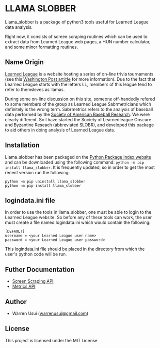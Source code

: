 # LLAMA SLOBBER

Llama_slobber is a package of python3 tools useful for Learned League data analysis.

Right now, it consists of screen scraping routines which can be used to extract data from Learned League web pages, a HUN number calculator, and some minor
formatting routines.

## Name Origin

[Learned League](http://www.learnedleague.com) is a website hosting a series of on-line trivia tournaments
(see this [Washington Post article](https://www.washingtonpost.com/lifestyle/style/the-coolest-weirdest-internet-community-youll-never-be-able-to-join/2014/08/20/3c3f565e-26eb-11e4-958c-268a320a60ce_story.html?noredirect=on&utm_term=.16ba008490a5) for more information).
Due to the fact that Learned League starts with the letters LL, members of this league tend to refer to themsleves as llamas.

During some on-line discussion on this site, someone off-handedly refered to some members of the group as
Learned League Sabrmetricians which definitely is the wrong term.  Sabrmetrics refers to the analysis of baseball data
performed by the [Society of American Baseball Research](https://sabr.org).  We were clearly different.
So I have started the Society of Learnedleague Obscure and Byzantine Reseach (abbreviated SLOBR), and developed this
package to aid others in doing analysis of Learned League data.

## Installation

Llama_slobber has been packaged on the [Python Package Index website](https://pypi.org) and can be downloaded using the following
command: `python -m pip install llama_slobber`.  It is frequently updated, so in order to get the most recent version run the following:

```
python -m pip uninstall llama_slobber
python -m pip install llama_slobber
```

## logindata.ini file

In order to use the tools in llama_slobber, one must be able to login to the Learned League website.  So before any of these
tools can work, the user must create a file named logindata.ini which would contain the following:

```
[DEFAULT]
username = <your Learned League user name>
password = <your Learned League user password>
```

This logindata.ini file should be placed in the directory from which the user's python code will be run.

## Futher Documentation

  * [Screen Scraping API](https://github.com/wusui/llama_slobber/blob/master/SCRAPING_API.md)
  * [Metrics API](https://github.com/wusui/llama_slobber/blob/master/METRICS_API.md)
 
## Author

  * Warren Usui (warrenusui@gmail.com)

## License

This project is licensed under the MIT License
